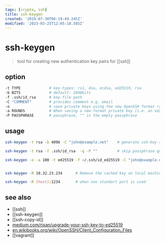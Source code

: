 ```yaml
---
tags: [crypto, ssh]
title: ssh-keygen
created: '2019-07-30T06:19:49.245Z'
modified: '2023-03-25T12:05:18.585Z'
---
```


# ssh-keygen

> tool for creating new authentication key pairs for [[ssh]]

## option

```sh
-t TYPE             # key-types: rs1, dsa, ecdsa, ed25519, rsa
-b BITS             # default: 2048bits
-f .ssh/id_rsa      # key-file path
-C "COMMENT"        # provides comment e.g. email
-o                  # save private keys using the new OpenSSH format rather than the more compatible PEM format
-a ROUNDS           # When saving a new-format private key (i.e. an ed25519 key or when the -o flag is set)
-P PASSPHRASE       # passphrase, "" is the empty passphrase
```

## usage

```sh
ssh-keygen -t rsa -b 4096 -C "john@example.net"    # generate ssh-key 4096-bit rsa

ssh-keygen -t rsa -f .ssh/id_rsa  -q -P ""         # skip passphrase question

ssh-keygen -o -a 100 -t ed25519 -f ~/.ssh/id_ed25519 -C "john@example.net"    # ed25519


ssh-keygen -R 10.32.23.234      # Remove the cached key on local machine

ssh-keygen -R [host]:1234       # when non standart port is used
```

## see also

- [[ssh]] 
- [[ssh-keygen]]
- [[ssh-copy-id]]
- [medium.com/risan/upgrade-your-ssh-key-to-ed25519](https://medium.com/risan/upgrade-your-ssh-key-to-ed25519-c6e8d60d3c54)
- [en.wikibooks.org/wiki/OpenSSH/Client_Configuration_Files](https://en.wikibooks.org/wiki/OpenSSH/Client_Configuration_Files)
- [[vagrant]]
